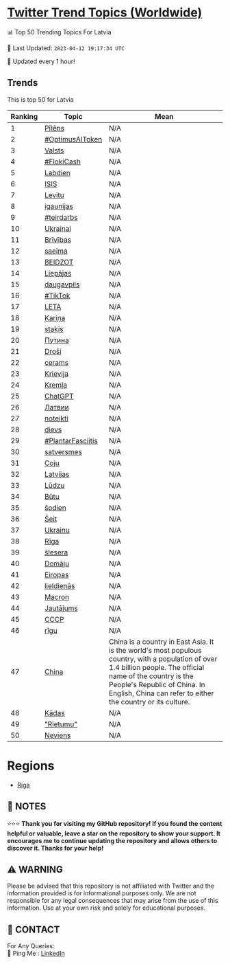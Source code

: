 [Twitter Trend Topics (Worldwide)](https://github.com/ErcinDedeoglu/Twitter-Trend-Topics)
==========


📊 Top 50 Trending Topics For Latvia

📆 Last Updated: `2023-04-12 19:17:34 UTC`

🔧 Updated every 1 hour!


## Trends

This is top 50 for Latvia

| Ranking | Topic | Mean |
| ------- | ------------ | ------------ |
| 1 | [Pīlēns](http://twitter.com/search?q=P%c4%abl%c4%93ns) | N/A |
| 2 | [#OptimusAIToken](http://twitter.com/search?q=%23OptimusAIToken) | N/A |
| 3 | [Valsts](http://twitter.com/search?q=Valsts) | N/A |
| 4 | [#FlokiCash](http://twitter.com/search?q=%23FlokiCash) | N/A |
| 5 | [Labdien](http://twitter.com/search?q=Labdien) | N/A |
| 6 | [ISIS](http://twitter.com/search?q=ISIS) | N/A |
| 7 | [Levitu](http://twitter.com/search?q=Levitu) | N/A |
| 8 | [igaunijas](http://twitter.com/search?q=igaunijas) | N/A |
| 9 | [#teirdarbs](http://twitter.com/search?q=%23teirdarbs) | N/A |
| 10 | [Ukrainai](http://twitter.com/search?q=Ukrainai) | N/A |
| 11 | [Brīvības](http://twitter.com/search?q=Br%c4%abv%c4%abbas) | N/A |
| 12 | [saeima](http://twitter.com/search?q=saeima) | N/A |
| 13 | [BEIDZOT](http://twitter.com/search?q=BEIDZOT) | N/A |
| 14 | [Liepājas](http://twitter.com/search?q=Liep%c4%81jas) | N/A |
| 15 | [daugavpils](http://twitter.com/search?q=daugavpils) | N/A |
| 16 | [#TikTok](http://twitter.com/search?q=%23TikTok) | N/A |
| 17 | [LETA](http://twitter.com/search?q=LETA) | N/A |
| 18 | [Kariņa](http://twitter.com/search?q=Kari%c5%86a) | N/A |
| 19 | [staķis](http://twitter.com/search?q=sta%c4%b7is) | N/A |
| 20 | [Путина](http://twitter.com/search?q=%d0%9f%d1%83%d1%82%d0%b8%d0%bd%d0%b0) | N/A |
| 21 | [Droši](http://twitter.com/search?q=Dro%c5%a1i) | N/A |
| 22 | [cerams](http://twitter.com/search?q=cerams) | N/A |
| 23 | [Krievija](http://twitter.com/search?q=Krievija) | N/A |
| 24 | [Kremļa](http://twitter.com/search?q=Krem%c4%bca) | N/A |
| 25 | [ChatGPT](http://twitter.com/search?q=ChatGPT) | N/A |
| 26 | [Латвии](http://twitter.com/search?q=%d0%9b%d0%b0%d1%82%d0%b2%d0%b8%d0%b8) | N/A |
| 27 | [noteikti](http://twitter.com/search?q=noteikti) | N/A |
| 28 | [dievs](http://twitter.com/search?q=dievs) | N/A |
| 29 | [#PlantarFasciitis](http://twitter.com/search?q=%23PlantarFasciitis) | N/A |
| 30 | [satversmes](http://twitter.com/search?q=satversmes) | N/A |
| 31 | [Coju](http://twitter.com/search?q=Coju) | N/A |
| 32 | [Latvijas](http://twitter.com/search?q=Latvijas) | N/A |
| 33 | [Lūdzu](http://twitter.com/search?q=L%c5%abdzu) | N/A |
| 34 | [Būtu](http://twitter.com/search?q=B%c5%abtu) | N/A |
| 35 | [šodien](http://twitter.com/search?q=%c5%a1odien) | N/A |
| 36 | [Šeit](http://twitter.com/search?q=%c5%a0eit) | N/A |
| 37 | [Ukrainu](http://twitter.com/search?q=Ukrainu) | N/A |
| 38 | [Rīga](http://twitter.com/search?q=R%c4%abga) | N/A |
| 39 | [šlesera](http://twitter.com/search?q=%c5%a1lesera) | N/A |
| 40 | [Domāju](http://twitter.com/search?q=Dom%c4%81ju) | N/A |
| 41 | [Eiropas](http://twitter.com/search?q=Eiropas) | N/A |
| 42 | [lieldienās](http://twitter.com/search?q=lieldien%c4%81s) | N/A |
| 43 | [Macron](http://twitter.com/search?q=Macron) | N/A |
| 44 | [Jautājums](http://twitter.com/search?q=Jaut%c4%81jums) | N/A |
| 45 | [СССР](http://twitter.com/search?q=%d0%a1%d0%a1%d0%a1%d0%a0) | N/A |
| 46 | [rīgu](http://twitter.com/search?q=r%c4%abgu) | N/A |
| 47 | [China](http://twitter.com/search?q=China) | China is a country in East Asia. It is the world's most populous country, with a population of over 1.4 billion people. The official name of the country is the People's Republic of China. In English, China can refer to either the country or its culture. |
| 48 | [Kādas](http://twitter.com/search?q=K%c4%81das) | N/A |
| 49 | ["Rietumu"](http://twitter.com/search?q=%22Rietumu%22) | N/A |
| 50 | [Neviens](http://twitter.com/search?q=Neviens) | N/A |



# Regions

* [Riga](</Latvia/Riga.md>)



## 📝 NOTES

⭐⭐⭐ **Thank you for visiting my GitHub repository! If you found the content helpful or valuable, leave a star on the repository to show your support. It encourages me to continue updating the repository and allows others to discover it. Thanks for your help!**


## ⚠️ WARNING

Please be advised that this repository is not affiliated with Twitter and the information provided is for informational purposes only. We are not responsible for any legal consequences that may arise from the use of this information. Use at your own risk and solely for educational purposes.


## 📨 CONTACT

 For Any Queries:  
            🏓 Ping Me : [LinkedIn](https://www.linkedin.com/in/ercindedeoglu/)
